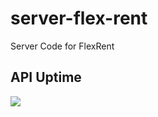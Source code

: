 # server-flex-rent
Server Code for FlexRent

<p align="center">
  <h2>API Uptime</h2>
  <img src="https://badgen.net/uptime-robot/day/m786242203-1d182d7e978c6d1848dd508a">
</p>
